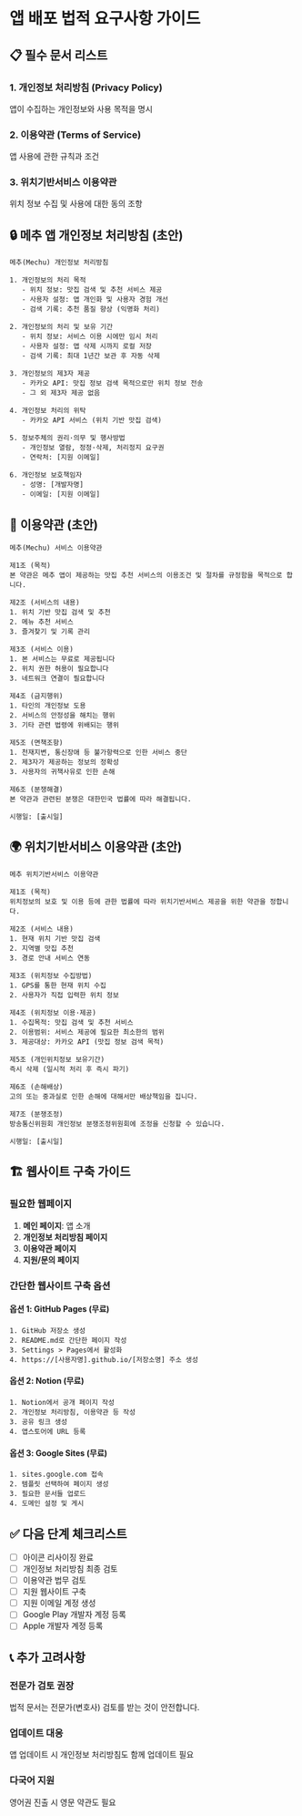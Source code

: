 # 앱 배포 법적 요구사항 가이드

## 📋 필수 문서 리스트

### **1. 개인정보 처리방침 (Privacy Policy)**
앱이 수집하는 개인정보와 사용 목적을 명시

### **2. 이용약관 (Terms of Service)**
앱 사용에 관한 규칙과 조건

### **3. 위치기반서비스 이용약관**
위치 정보 수집 및 사용에 대한 동의 조항

## 🔒 메추 앱 개인정보 처리방침 (초안)

```
메추(Mechu) 개인정보 처리방침

1. 개인정보의 처리 목적
   - 위치 정보: 맛집 검색 및 추천 서비스 제공
   - 사용자 설정: 앱 개인화 및 사용자 경험 개선
   - 검색 기록: 추천 품질 향상 (익명화 처리)

2. 개인정보의 처리 및 보유 기간
   - 위치 정보: 서비스 이용 시에만 임시 처리
   - 사용자 설정: 앱 삭제 시까지 로컬 저장
   - 검색 기록: 최대 1년간 보관 후 자동 삭제

3. 개인정보의 제3자 제공
   - 카카오 API: 맛집 정보 검색 목적으로만 위치 정보 전송
   - 그 외 제3자 제공 없음

4. 개인정보 처리의 위탁
   - 카카오 API 서비스 (위치 기반 맛집 검색)

5. 정보주체의 권리·의무 및 행사방법
   - 개인정보 열람, 정정·삭제, 처리정지 요구권
   - 연락처: [지원 이메일]

6. 개인정보 보호책임자
   - 성명: [개발자명]
   - 이메일: [지원 이메일]
```

## 📜 이용약관 (초안)

```
메추(Mechu) 서비스 이용약관

제1조 (목적)
본 약관은 메추 앱이 제공하는 맛집 추천 서비스의 이용조건 및 절차를 규정함을 목적으로 합니다.

제2조 (서비스의 내용)
1. 위치 기반 맛집 검색 및 추천
2. 메뉴 추천 서비스
3. 즐겨찾기 및 기록 관리

제3조 (서비스 이용)
1. 본 서비스는 무료로 제공됩니다
2. 위치 권한 허용이 필요합니다
3. 네트워크 연결이 필요합니다

제4조 (금지행위)
1. 타인의 개인정보 도용
2. 서비스의 안정성을 해치는 행위
3. 기타 관련 법령에 위배되는 행위

제5조 (면책조항)
1. 천재지변, 통신장애 등 불가항력으로 인한 서비스 중단
2. 제3자가 제공하는 정보의 정확성
3. 사용자의 귀책사유로 인한 손해

제6조 (분쟁해결)
본 약관과 관련된 분쟁은 대한민국 법률에 따라 해결됩니다.

시행일: [출시일]
```

## 🌍 위치기반서비스 이용약관 (초안)

```
메추 위치기반서비스 이용약관

제1조 (목적)
위치정보의 보호 및 이용 등에 관한 법률에 따라 위치기반서비스 제공을 위한 약관을 정합니다.

제2조 (서비스 내용)
1. 현재 위치 기반 맛집 검색
2. 지역별 맛집 추천
3. 경로 안내 서비스 연동

제3조 (위치정보 수집방법)
1. GPS를 통한 현재 위치 수집
2. 사용자가 직접 입력한 위치 정보

제4조 (위치정보 이용·제공)
1. 수집목적: 맛집 검색 및 추천 서비스
2. 이용범위: 서비스 제공에 필요한 최소한의 범위
3. 제공대상: 카카오 API (맛집 정보 검색 목적)

제5조 (개인위치정보 보유기간)
즉시 삭제 (일시적 처리 후 즉시 파기)

제6조 (손해배상)
고의 또는 중과실로 인한 손해에 대해서만 배상책임을 집니다.

제7조 (분쟁조정)
방송통신위원회 개인정보 분쟁조정위원회에 조정을 신청할 수 있습니다.

시행일: [출시일]
```

## 🏗️ 웹사이트 구축 가이드

### **필요한 웹페이지**
1. **메인 페이지**: 앱 소개
2. **개인정보 처리방침 페이지**
3. **이용약관 페이지** 
4. **지원/문의 페이지**

### **간단한 웹사이트 구축 옵션**

#### **옵션 1: GitHub Pages (무료)**
```
1. GitHub 저장소 생성
2. README.md로 간단한 페이지 작성
3. Settings > Pages에서 활성화
4. https://[사용자명].github.io/[저장소명] 주소 생성
```

#### **옵션 2: Notion (무료)**
```
1. Notion에서 공개 페이지 작성
2. 개인정보 처리방침, 이용약관 등 작성
3. 공유 링크 생성
4. 앱스토어에 URL 등록
```

#### **옵션 3: Google Sites (무료)**
```
1. sites.google.com 접속
2. 템플릿 선택하여 페이지 생성
3. 필요한 문서들 업로드
4. 도메인 설정 및 게시
```

## ✅ **다음 단계 체크리스트**

- [ ] 아이콘 리사이징 완료
- [ ] 개인정보 처리방침 최종 검토
- [ ] 이용약관 법무 검토
- [ ] 지원 웹사이트 구축
- [ ] 지원 이메일 계정 생성
- [ ] Google Play 개발자 계정 등록
- [ ] Apple 개발자 계정 등록

## 📞 **추가 고려사항**

### **전문가 검토 권장**
법적 문서는 전문가(변호사) 검토를 받는 것이 안전합니다.

### **업데이트 대응**
앱 업데이트 시 개인정보 처리방침도 함께 업데이트 필요

### **다국어 지원**
영어권 진출 시 영문 약관도 필요
